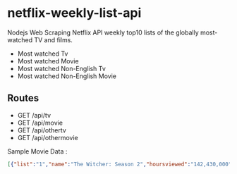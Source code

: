 # netflix-weekly-list-api


Nodejs Web Scraping Netflix API weekly top10 lists of the globally most-watched TV and films.

- Most watched Tv
- Most watched Movie
- Most watched Non-English Tv
- Most watched Non-English Movie


## Routes
- GET /api/tv
- GET /api/movie
- GET /api/othertv
- GET /api/othermovie

Sample Movie Data :

```json
[{"list":"1","name":"The Witcher: Season 2","hoursviewed":"142,430,000"},{"list":"2","name":"The Witcher: Season 1","hoursviewed":"49,180,000"},{"list":"3","name":"Titans: Season 3","hoursviewed":"23,810,000"},{"list":"4","name":"Lost in Space: Season 3","hoursviewed":"19,010,000"},{"list":"5","name":"Selling Tampa: Season 1","hoursviewed":"14,230,000"},{"list":"6","name":"Lost in Space: Season 1","hoursviewed":"11,960,000"},{"list":"7","name":"Maid: Limited Series","hoursviewed":"10,620,000"},{"list":"8","name":"Titans: Season 1","hoursviewed":"10,340,000"},{"list":"9","name":"Arcane: Season 1","hoursviewed":"10,010,000"},{"list":"10","name":"CoComelon: Season 4","hoursviewed":"10,000,000"}]
```


